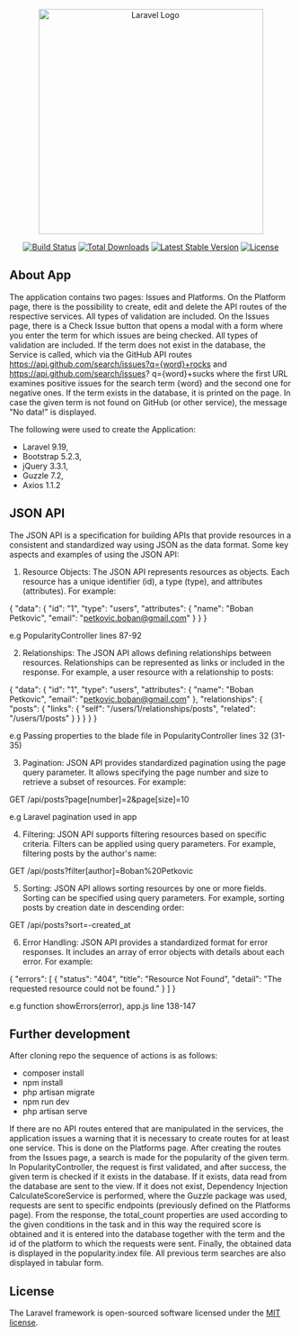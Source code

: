 <p align="center"><a href="https://laravel.com" target="_blank"><img src="https://raw.githubusercontent.com/laravel/art/master/logo-lockup/5%20SVG/2%20CMYK/1%20Full%20Color/laravel-logolockup-cmyk-red.svg" width="400" alt="Laravel Logo"></a></p>

<p align="center">
<a href="https://github.com/laravel/framework/actions"><img src="https://github.com/laravel/framework/workflows/tests/badge.svg" alt="Build Status"></a>
<a href="https://packagist.org/packages/laravel/framework"><img src="https://img.shields.io/packagist/dt/laravel/framework" alt="Total Downloads"></a>
<a href="https://packagist.org/packages/laravel/framework"><img src="https://img.shields.io/packagist/v/laravel/framework" alt="Latest Stable Version"></a>
<a href="https://packagist.org/packages/laravel/framework"><img src="https://img.shields.io/packagist/l/laravel/framework" alt="License"></a>
</p>

## About App

The application contains two pages: Issues and Platforms. On the Platform page, there is the possibility to create, edit and delete the API routes of the respective services. All types of validation are included. On the Issues page, there is a Check Issue button that opens a modal with a form where you enter the term for which issues are being checked. All types of validation are included. If the term does not exist in the database, the Service is called, which via the GitHub API routes https://api.github.com/search/issues?q={word}+rocks and https://api.github.com/search/issues? q={word}+sucks where the first URL examines positive issues for the search term {word} and the second one for negative ones. If the term exists in the database, it is printed on the page. In case the given term is not found on GitHub (or other service), the message "No data!" is displayed.

The following were used to create the Application:
- Laravel 9.19,
- Bootstrap 5.2.3,
- jQuery 3.3.1,
- Guzzle 7.2,
- Axios 1.1.2

## JSON API

The JSON API is a specification for building APIs that provide resources in a consistent and standardized way using JSON as the data format.
Some key aspects and examples of using the JSON API:


1. Resource Objects:
The JSON API represents resources as objects. Each resource has a unique identifier (id), a type (type), and attributes (attributes). For example:

{
  "data": {
    "id": "1",
    "type": "users",
    "attributes": {
      "name": "Boban Petkovic",
      "email": "petkovic.boban@gmail.com"
    }
  }
}

e.g
PopularityController lines 87-92



2. Relationships:
The JSON API allows defining relationships between resources. Relationships can be represented as links or included in the response. For example, a user resource with a relationship to posts:

{
  "data": {
    "id": "1",
    "type": "users",
    "attributes": {
      "name": "Boban Petkovic",
      "email": "petkovic.boban@gmail.com"
    },
    "relationships": {
      "posts": {
        "links": {
          "self": "/users/1/relationships/posts",
          "related": "/users/1/posts"
        }
      }
    }
  }
}

e.g
Passing properties to the blade file in PopularityController lines 32 (31-35)



3. Pagination:
JSON API provides standardized pagination using the page query parameter. It allows specifying the page number and size to retrieve a subset of resources. For example:

GET /api/posts?page[number]=2&page[size]=10

e.g
Laravel pagination used in app



4. Filtering:
JSON API supports filtering resources based on specific criteria. Filters can be applied using query parameters. For example, filtering posts by the author's name:

GET /api/posts?filter[author]=Boban%20Petkovic



5. Sorting:
JSON API allows sorting resources by one or more fields. Sorting can be specified using query parameters. For example, sorting posts by creation date in descending order:

GET /api/posts?sort=-created_at



6. Error Handling:
JSON API provides a standardized format for error responses. It includes an array of error objects with details about each error. For example:

{
  "errors": [
    {
      "status": "404",
      "title": "Resource Not Found",
      "detail": "The requested resource could not be found."
    }
  ]
}

e.g
function showErrors(error), app.js line 138-147


## Further development

After cloning repo the sequence of actions is as follows:

- composer install
- npm install
- php artisan migrate
- npm run dev
- php artisan serve

If there are no API routes entered that are manipulated in the services, the application issues a warning that it is necessary to create routes for at least one service. This is done on the Platforms page. After creating the routes from the Issues page, a search is made for the popularity of the given term.
In PopularityController, the request is first validated, and after success, the given term is checked if it exists in the database. If it exists, data read from the database are sent to the view. If it does not exist, Dependency Injection CalculateScoreService is performed, where the Guzzle package was used, requests are sent to specific endpoints (previously defined on the Platforms page).
From the response, the total_count properties are used according to the given conditions in the task and in this way the required score is obtained and it is entered into the database together with the term and the id of the platform to which the requests were sent.
Finally, the obtained data is displayed in the popularity.index file. All previous term searches are also displayed in tabular form.


## License

The Laravel framework is open-sourced software licensed under the [MIT license](https://opensource.org/licenses/MIT).
